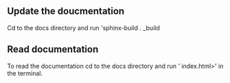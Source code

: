 ## Update the doucmentation
Cd to the docs directory and run 'sphinx-build . _build

## Read documentation
To read the documentation cd to the docs directory and run
'<web-browser-name> index.html>' in the terminal.
